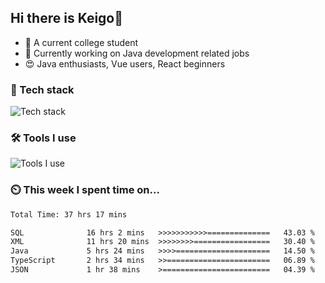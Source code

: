 
<!-- | <img align="center" src="https://github-readme-stats.vercel.app/api?username=SliverKeigo&show_icons=true&theme=vue&hide=contribs,prs&hide_border=true&count_private=true" alt="Anurag's github stats" /> | <img align="center" src="https://github-readme-stats.vercel.app/api/top-langs/?username=SliverKeigo&layout=compact&theme=vue&hide_border=true&hide=javascript,html,css&count_private=true" /> |
| ------------- | ------------- | -->


## Hi there is Keigo👋  

- 🧸 A current college student
- 👜 Currently working on Java development related jobs 
- 😍 Java enthusiasts, Vue users, React beginners 

### 🔭 Tech stack

![Tech stack](https://skillicons.dev/icons?i=java,typescript,golang,vue,python,react,mysql)

### 🛠 Tools I use

![Tools I use](https://skillicons.dev/icons?i=vscode,idea,vercel,cloudflare,git,github,discord,datagrip,DataGrip,typora)

### ⏲️ This week I spent time on...

<!--START_SECTION:waka-->

```txt
Total Time: 37 hrs 17 mins

SQL              16 hrs 2 mins   >>>>>>>>>>>==============   43.03 %
XML              11 hrs 20 mins  >>>>>>>>=================   30.40 %
Java             5 hrs 24 mins   >>>>=====================   14.50 %
TypeScript       2 hrs 34 mins   >>=======================   06.89 %
JSON             1 hr 38 mins    >========================   04.39 %
```

<!--END_SECTION:waka-->
